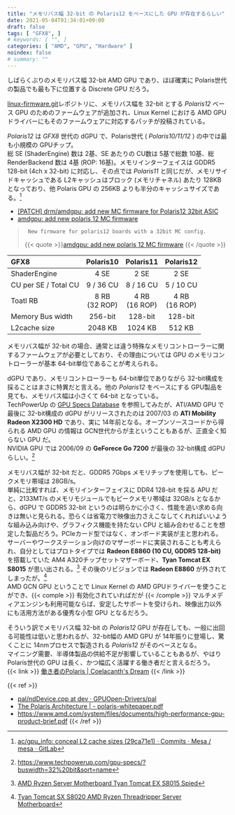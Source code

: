 ```yaml
---
title: "メモリバス幅 32-bit の Polaris12 をベースにした GPU が存在するらしい"
date: 2021-05-04T01:34:01+09:00
draft: false
tags: [ "GFX8", ]
# keywords: [ "", ]
categories: [ "AMD", "GPU", "Hardware" ]
noindex: false
# summary: ""
---
```


しばらくぶりのメモリバス幅 32-bit AMD GPU であり、ほぼ確実に Polaris世代の製品でも最も下に位置する Discrete GPU だろう。  

[linux-firmware.git](https://git.kernel.org/pub/scm/linux/kernel/git/firmware/linux-firmware.git/about/)レポジトリに、メモリバス幅を 32-bit とする *Polaris12* ベース GPU のためのファームウェアが追加され、Linux Kernel における AMD GPU ドライバーにもそのファームウェアに対応するパッチが投稿されている。  

*Polaris12* は *GFX8* 世代の dGPU で、Polaris世代 ( *Polaris10/11/12* ) の中では最も小規模の GPUチップ。  
総 SE (ShaderEngine) 数は 2基、SE あたりの CU数は 5基で総数 10基、総 RenderBackend 数は 4基 (ROP: 16基)。メモリインターフェイスは GDDR5 128-bit (4ch x 32-bit) に対応し、その点では *Polaris11* と同じだが、メモリサイドキャッシュである L2キャッシュはブロック (メモリチャネル) あたり 128KB となっており、他 Polaris GPU の 256KB よりも半分のキャッシュサイズである。[^polaris12-l2]  

[^polaris12-l2]: [ac/gpu_info: conceal L2 cache sizes (29ca71e1) · Commits · Mesa / mesa · GitLab](https://gitlab.freedesktop.org/mesa/mesa/-/commit/29ca71e10e58077fb847a914b5051e69a4add352)

 * [[PATCH] drm/amdgpu: add new MC firmware for Polaris12 32bit ASIC](https://lists.freedesktop.org/archives/amd-gfx/2021-April/062711.html)
 * [amdgpu: add new polaris 12 MC firmware](https://git.kernel.org/pub/scm/linux/kernel/git/firmware/linux-firmware.git/commit/?id=3f23f5125b1fef5ed2103c0236a5657966e30e4d)

 > 		New firmware for polaris12 boards with a 32bit MC config.
 >
 >  {{< quote >}}[amdgpu: add new polaris 12 MC firmware](https://git.kernel.org/pub/scm/linux/kernel/git/firmware/linux-firmware.git/commit/?id=3f23f5125b1fef5ed2103c0236a5657966e30e4d) {{< /quote >}}

| GFX8 | Polaris10 | Polaris11 | Polaris12 |
| :--  | :--: | :--: | :--: |
| ShaderEngine | 4 SE | 2 SE | 2 SE |
| CU per SE / Total CU | 9 / 36 CU | 8 / 16 CU | 5 / 10 CU |
| Toatl RB | 8 RB<br>(32 ROP) | 4 RB<br>(16 ROP) | 4 RB<br>(16 ROP) |
| Memory Bus width | 256-bit | 128-bit | 128-bit |
| L2cache size | 2048 KB | 1024 KB | 512 KB |

メモリバス幅が 32-bit の場合、通常とは違う特殊なメモリコントローラーに関するファームウェアが必要としており、その理由については GPU のメモリコントローラーが基本 64-bit単位であることが考えられる。  

dGPU であり、メモリコントローラーも 64-bit単位でありながら 32-bit構成を採ることはまさに特異だと言える。他の *Polaris12* をベースにする GPU製品を見ても、メモリバス幅は小さくて 64-bit となっている。  
TechPowerUp の [GPU Specs Database](https://www.techpowerup.com/gpu-specs/?buswidth=32%20bit&sort=name) を参照してみたが、ATI/AMD GPU で最後に 32-bit構成の dGPU がリリースされたのは 2007/03 の **ATI Mobility Radeon X2300 HD** であり、実に 14年前となる。オープンソースコードから得られる AMD GPU の情報は GCN世代からが主ということもあるが、正直全く知らない GPU だ。  
NVIDIA GPU では 2006/09 の **GeForece Go 7200** が最後の 32-bit構成 dGPU らしい。[^tpu-32bit-gpu]  

[^tpu-32bit-gpu]: <https://www.techpowerup.com/gpu-specs/?buswidth=32%20bit&sort=name>

メモリバス幅が 32-bit だと、GDDR5 7Gbps メモリチップを使用しても、ピークメモリ帯域は 28GB/s。  
単純に比較すれば、メモリインターフェイスに DDR4 128-bit を採る APU だと、2133MT/s のメモリモジュールでもピークメモリ帯域は 32GB/s となるから、dGPU で GDDR5 32-bit というのは明らかに小さく、性能を追い求める向きは無いと見られる。恐らくは省電力で映像出力さえこなしてくれればいいような組み込み向けや、グラフィクス機能を持たない CPU と組み合わせることを想定した製品だろう。PCIeカード型ではなく、オンボード実装が主と思われる。  
サーバーやワークステーション向けのマザーボードに実装されることも考えられ、自分としてはプロトタイプでは **Radeon E8860 (10 CU, GDDR5 128-bit)** を搭載していた AM4 A320チップセットマザーボード、**Tyan Tomcat EX S8015** が思い出される。[^tyan-s8015] その後のリビジョンでは **Radeon E8860** が外されてしまったが。[^tyan-s8015-update]  
AMD GCN GPU ということで Linux Kernel の AMD GPUドライバーを使うことができ、{{< comple >}} 有効化されていればだが {{< /comple >}} マルチメディアエンジンも利用可能ならば、安定したサポートを受けられ、映像出力以外にも活用方法がある優秀な小型 GPU となるだろう。  

[^tyan-s8015]: [AMD Ryzen Server Motherboard Tyan Tomcat EX S8015 Spied](https://www.servethehome.com/amd-ryzen-server-motherboard-tyan-tomcat-ex-s8015-spied/)
[^tyan-s8015-update]: [Tyan Tomcat SX S8020 AMD Ryzen Threadripper Server Motherboard](https://www.servethehome.com/tyan-tomcat-sx-s8020-amd-ryzen-threadripper-server-motherboard/)

そういう訳でメモリバス幅 32-bit の *Polaris12* GPU が存在しても、一般に出回る可能性は低いと思われるが、32-bit幅の AMD GPU が 14年振りに登場し、驚くことに 14nmプロセスで製造される *Polaris12* がそのベースとなる。  
マイニング需要、半導体製品の供給不足が影響していることもあるが、やはり Polaris世代の GPU は長く、かつ幅広く活躍する働き者だと言えるだろう。  
{{< link >}} [働き者のPolaris | Coelacanth's Dream](/posts/2020/03/11/polaris-hard-worker/) {{< /link >}}


{{< ref >}}
 * [pal/ndDevice.cpp at dev · GPUOpen-Drivers/pal](https://github.com/GPUOpen-Drivers/pal/blob/dev/src/core/os/nullDevice/ndDevice.cpp)
 * [The Polaris Architecture | - polaris-whitepaper.pdf](https://www.amd.com/system/files/documents/polaris-whitepaper.pdf)
 * <https://www.amd.com/system/files/documents/high-performance-gpu-product-brief.pdf>
{{< /ref >}}
